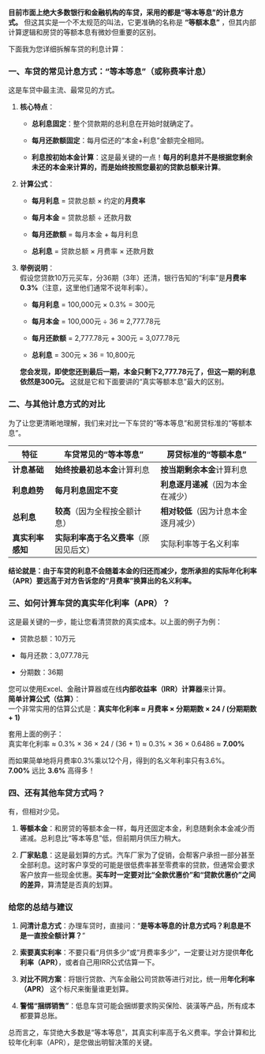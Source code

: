 **目前市面上绝大多数银行和金融机构的车贷，采用的都是“等本等息”的计息方式。** 但这其实是一个不太规范的叫法，它更准确的名称是 **“等额本息”** ，但其内部计算逻辑和房贷的等额本息有微妙但重要的区别。

下面我为您详细拆解车贷的利息计算：

### 一、车贷的常见计息方式：“等本等息”（或称费率计息）

这是车贷中最主流、最常见的方式。

1. **核心特点**：
    
    - **总利息固定**：整个贷款期的总利息在开始时就确定了。
        
    - **每月还款额固定**：每月偿还的“本金+利息”金额完全相同。
        
    - **利息按初始本金计算**：这是最关键的一点！**每月的利息并不是根据您剩余未还的本金来计算的，而是始终按照您最初的贷款总额来计算**。
        
2. **计算公式**：
    
    - **每月利息** = 贷款总额 × 约定的**月费率**
        
    - **每月本金** = 贷款总额 ÷ 还款月数
        
    - **每月还款额** = 每月本金 + 每月利息
        
    - **总利息** = 贷款总额 × 月费率 × 还款月数
        
3. **举例说明**：  
    假设您贷款10万元买车，分36期（3年）还清，银行告知的“利率”是**月费率0.3%**（注意，这里他们通常不说年利率）。
    
    - **每月利息** = 100,000元 × 0.3% = 300元
        
    - **每月本金** = 100,000元 ÷ 36 ≈ 2,777.78元
        
    - **每月还款额** = 2,777.78元 + 300元 = 3,077.78元
        
    - **总利息** = 300元 × 36 = 10,800元
        
    
    **您会发现，即使您还到最后一期，本金只剩下2,777.78元了，但这一期的利息依然是300元。** 这就是它和下面要讲的“真实等额本息”最大的区别。
    

### 二、与其他计息方式的对比

为了让您更清晰地理解，我们来对比一下车贷的“等本等息”和房贷标准的“等额本息”。

|特征|**车贷常见的“等本等息”**|**房贷标准的“等额本息”**|
|---|---|---|
|**计息基础**|**始终按最初总本金**计算利息|**按当期剩余本金**计算利息|
|**利息趋势**|**每月利息固定不变**|**利息逐月递减**（因为本金在减少）|
|**总利息**|**较高**（因为全程按全额计息）|**相对较低**（因为计息本金逐月减少）|
|**真实利率感知**|**实际利率高于名义费率**（原因见后文）|实际利率等于名义利率|

**结论就是：由于车贷的利息不会随着本金的归还而减少，您所承担的实际年化利率（APR）要远高于对方告诉您的“月费率”换算出的名义利率。**

### 三、如何计算车贷的**真实年化利率（APR）**？

这是最关键的一步，能让您看清贷款的真实成本。以上面的例子为例：

- 贷款总额：10万元
    
- 每月还款：3,077.78元
    
- 分期数：36期
    

您可以使用Excel、金融计算器或在线**内部收益率（IRR）计算器**来计算。  
**简单计算公式（估算）**：  
一个非常实用的估算公式是：**真实年化利率 ≈ 月费率 × 分期期数 × 24 / (分期期数 + 1)**

套用上面的例子：  
真实年化利率 ≈ 0.3% × 36 × 24 / (36 + 1) ≈ 0.3% × 36 × 0.6486 ≈ **7.00%**

而如果简单地将月费率0.3%乘以12个月，得到的名义年利率只有3.6%。**7.00%** 远比 **3.6%** 高得多！

### 四、还有其他车贷方式吗？

有，但相对少见。

1. **等额本金**：和房贷的等额本金一样，每月还固定本金，利息随剩余本金减少而递减。总利息比“等本等息”低，但前期月供压力稍大。
    
2. **厂家贴息**：这是最划算的方式。汽车厂家为了促销，会帮客户承担一部分甚至全部利息。这时客户享受的可能是很低费率甚至零费率的贷款，但通常会要求客户放弃一些现金优惠。**买车时一定要对比“全款优惠价”和“贷款优惠价”之间的差异**，算清楚是否真的划算。
    

### **给您的总结与建议**

1. **问清计息方式**：办理车贷时，直接问：“**是等本等息的计息方式吗？利息是不是一直按全额计算？**”
    
2. **索要真实利率**：不要只看“月供多少”或“月费率多少”，一定要让对方提供**年化利率（APR）**，或者自己用IRR公式估算一下。
    
3. **对比不同方案**：将银行贷款、汽车金融公司贷款等进行对比，统一用**年化利率（APR）** 这个标尺来衡量谁更划算。
    
4. **警惕“捆绑销售”**：低息车贷可能会捆绑要求购买保险、装潢等产品，所有成本都要算总账。
    

总而言之，车贷绝大多数是“等本等息”，其真实利率高于名义费率。学会计算和比较年化利率（APR），是您做出明智决策的关键。
